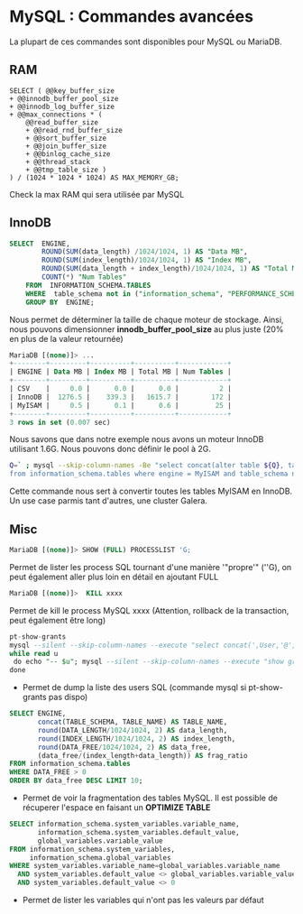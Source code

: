 # MySQL : Commandes avancées

La plupart de ces commandes sont disponibles pour MySQL ou MariaDB.

## RAM

```
SELECT ( @@key_buffer_size
+ @@innodb_buffer_pool_size
+ @@innodb_log_buffer_size
+ @@max_connections * (
    @@read_buffer_size
    + @@read_rnd_buffer_size
    + @@sort_buffer_size
    + @@join_buffer_size
    + @@binlog_cache_size
    + @@thread_stack
    + @@tmp_table_size )
) / (1024 * 1024 * 1024) AS MAX_MEMORY_GB;
```

Check la max RAM qui sera utilisée par MySQL

## InnoDB

```sql
SELECT  ENGINE,
        ROUND(SUM(data_length) /1024/1024, 1) AS "Data MB",
        ROUND(SUM(index_length)/1024/1024, 1) AS "Index MB",
        ROUND(SUM(data_length + index_length)/1024/1024, 1) AS "Total MB",
        COUNT(*) "Num Tables"
    FROM  INFORMATION_SCHEMA.TABLES
    WHERE  table_schema not in ("information_schema", "PERFORMANCE_SCHEMA", "SYS_SCHEMA", "ndbinfo")
    GROUP BY  ENGINE;
```


Nous permet de déterminer la taille de chaque moteur de stockage. Ainsi,
nous pouvons dimensionner **innodb_buffer_pool_size** au plus juste (20%
en plus de la valeur retournée)

```sql
MariaDB [(none)]> ...
+--------+---------+----------+----------+------------+
| ENGINE | Data MB | Index MB | Total MB | Num Tables |
+--------+---------+----------+----------+------------+
| CSV    |     0.0 |      0.0 |      0.0 |          2 |
| InnoDB |  1276.5 |    339.3 |   1615.7 |        172 |
| MyISAM |     0.5 |      0.1 |      0.6 |         25 |
+--------+---------+----------+----------+------------+
3 rows in set (0.007 sec)
```

Nous savons que dans notre exemple nous avons un moteur InnoDB utilisant
1.6G. Nous pouvons donc définir le pool à 2G.

```bash
Q=` ; mysql --skip-column-names -Be "select concat(alter table ${Q}, table_schema,${Q}.${Q}, table_name, ${Q} engine=innodb;)
from information_schema.tables where engine = MyISAM and table_schema not in (mysql)" | mysql
```

Cette commande nous sert à convertir toutes les tables MyISAM en InnoDB.
Un use case parmis tant d'autres, une cluster Galera.

## Misc

```sql
MariaDB [(none)]> SHOW (FULL) PROCESSLIST 'G;
```

Permet de lister les process SQL tournant d'une manière '"propre'"
(''G), on peut également aller plus loin en détail en ajoutant FULL

```sql
MariaDB [(none)]>  KILL xxxx
```

Permet de kill le process MySQL xxxx (Attention, rollback de la
transaction, peut également être long)

```sql
pt-show-grants
mysql --silent --skip-column-names --execute "select concat(',User,'@',Host,') as User from mysql.user" | sort | '
while read u
 do echo "-- $u"; mysql --silent --skip-column-names --execute "show grants for $u" | sed s/$/;/
done
```

  * Permet de dump la liste des users SQL (commande mysql si
    pt-show-grants pas dispo)

```sql
SELECT ENGINE,
       concat(TABLE_SCHEMA, TABLE_NAME) AS TABLE_NAME,
       round(DATA_LENGTH/1024/1024, 2) AS data_length,
       round(INDEX_LENGTH/1024/1024, 2) AS index_length,
       round(DATA_FREE/1024/1024, 2) AS data_free,
       (data_free/(index_length+data_length)) AS frag_ratio
FROM information_schema.tables
WHERE DATA_FREE > 0
ORDER BY data_free DESC LIMIT 10;
```

  * Permet de voir la fragmentation des tables MySQL. Il est possible de
    récuperer l'espace en faisant un **OPTIMIZE TABLE**

```sql
SELECT information_schema.system_variables.variable_name,
       information_schema.system_variables.default_value,
       global_variables.variable_value
FROM information_schema.system_variables,
     information_schema.global_variables
WHERE system_variables.variable_name=global_variables.variable_name
  AND system_variables.default_value <> global_variables.variable_value
  AND system_variables.default_value <> 0
```

  * Permet de lister les variables qui n'ont pas les valeurs par défaut
